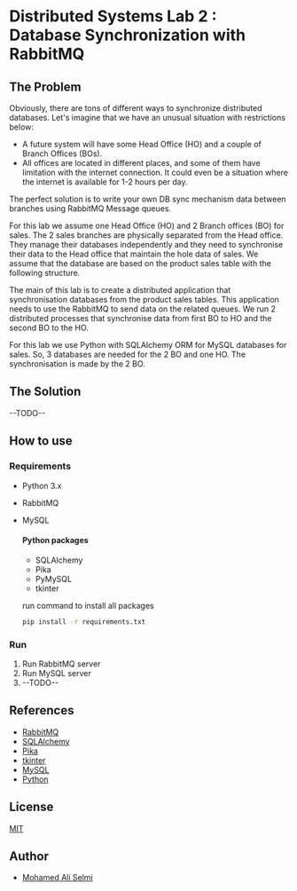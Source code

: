 # Distributed Systems Lab 2 : Database Synchronization with RabbitMQ
## The Problem
Obviously, there are tons of different ways to
synchronize distributed databases. Let's imagine that
we have an unusual situation with restrictions below:
- A future system will have some Head Office (HO)
and a couple of Branch Offices (BOs).
- All offices are located in different places, and some
of them have limitation with the internet
connection. It could even be a situation where the
internet is available for 1-2 hours per day.

The perfect solution is to write your own DB sync
mechanism data between branches using RabbitMQ
Message queues.

For this lab we assume one Head Office (HO) and 2
Branch offices (BO) for sales. The 2 sales branches are
physically separated from the Head office. They manage
their databases independently and they need to
synchronise their data to the Head office that maintain
the hole data of sales. We assume that the database are
based on the product sales table with the following
structure.

The main of this lab is to create a distributed application
that synchronisation databases from the product sales
tables. This application needs to use the RabbitMQ to
send data on the related queues. We run 2 distributed
processes that synchronise data from first BO to HO and
the second BO to the HO. 

For this lab we use Python with SQLAlchemy ORM for MySQL
databases for sales. So, 3 databases are needed for the 2
BO and one HO. The synchronisation is made by the 2
BO. 

## The Solution
--TODO--
## How to use
### Requirements
- Python 3.x
- RabbitMQ
- MySQL
    #### Python packages
    - SQLAlchemy
    - Pika
    - PyMySQL
    - tkinter

    run command to install all packages
    ```bash
    pip install -r requirements.txt
    ```
### Run
1. Run RabbitMQ server
2. Run MySQL server
3. --TODO--

## References
- [RabbitMQ](https://www.rabbitmq.com/)
- [SQLAlchemy](https://www.sqlalchemy.org/)
- [Pika](https://pika.readthedocs.io/en/stable/)
- [tkinter](https://docs.python.org/3/library/tkinter.html)
- [MySQL](https://www.mysql.com/)
- [Python](https://www.python.org/)

## License
[MIT](https://choosealicense.com/licenses/mit/)

## Author
- [Mohamed Ali Selmi](https://github.com/mrdaliselmi)
